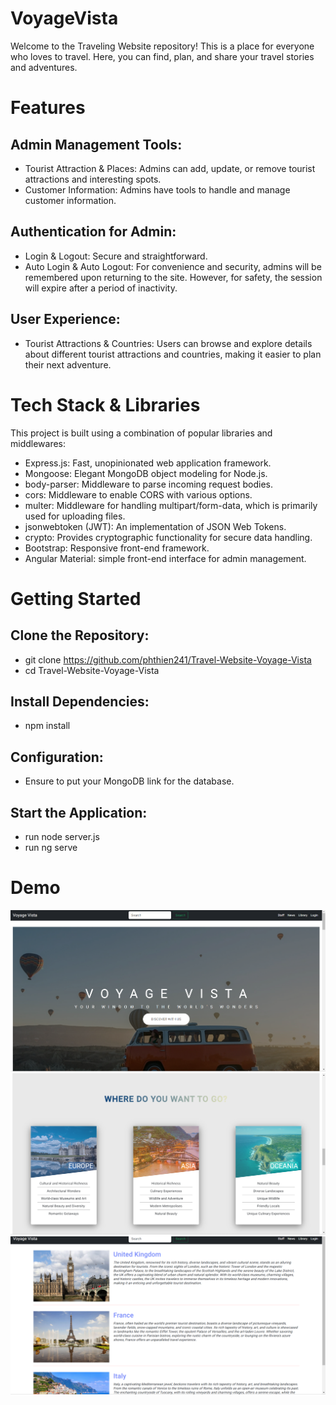 # VoyageVista

Welcome to the Traveling Website repository! This is a place for everyone who loves to travel. Here, you can find, plan, and share your travel stories and adventures.

# Features

## Admin Management Tools:

- Tourist Attraction & Places: Admins can add, update, or remove tourist attractions and interesting spots.
- Customer Information: Admins have tools to handle and manage customer information.

## Authentication for Admin:

- Login & Logout: Secure and straightforward.
- Auto Login & Auto Logout: For convenience and security, admins will be remembered upon returning to the site. However, for safety, the session will expire after a period of inactivity.

## User Experience:

- Tourist Attractions & Countries: Users can browse and explore details about different tourist attractions and countries, making it easier to plan their next adventure.

# Tech Stack & Libraries
This project is built using a combination of popular libraries and middlewares:

- Express.js: Fast, unopinionated web application framework.
- Mongoose: Elegant MongoDB object modeling for Node.js.
- body-parser: Middleware to parse incoming request bodies.
- cors: Middleware to enable CORS with various options.
- multer: Middleware for handling multipart/form-data, which is primarily used for uploading files.
- jsonwebtoken (JWT): An implementation of JSON Web Tokens.
- crypto: Provides cryptographic functionality for secure data handling.
- Bootstrap: Responsive front-end framework.
- Angular Material: simple front-end interface for admin management.


# Getting Started
## Clone the Repository:
- git clone https://github.com/phthien241/Travel-Website-Voyage-Vista
- cd Travel-Website-Voyage-Vista
## Install Dependencies:
- npm install
## Configuration:
- Ensure to put your MongoDB link for the database.
## Start the Application:
- run node server.js
- run ng serve

# Demo
![Hero Section](images/screenshot1.png)
![List of continents](images/screenshot2.png)
![List countries in Europe](images/screenshot3.png)

